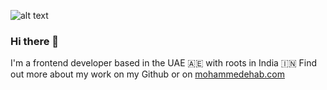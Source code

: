 ![alt text](http://image.jpg)

### Hi there 👋

I'm a frontend developer based in the UAE 🇦🇪 with roots in India 🇮🇳
Find out more about my work on my Github or on [mohammedehab.com](mohammedehab.com)

